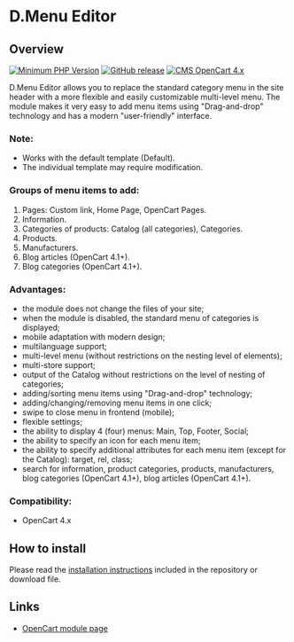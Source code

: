 <!DOCTYPE html>
<html lang="en">
<head></head>
<body>
    <h1>D.Menu Editor</h1>
    <h2>Overview</h2>
    <p>
        <a href="https://php.net/" rel="nofollow"><img src="https://img.shields.io/badge/php->=8.0-8892bf?style=flat-square" alt="Minimum PHP Version"></a>
        <a href="https://php.net/" rel="nofollow"><img src="https://img.shields.io/badge/release-v1.2.1-0d7fc0" alt="GitHub release"></a>
        <a href="https://php.net/" rel="nofollow"><img src="https://img.shields.io/badge/cms-opencart 4.x-2bbdec" alt="CMS OpenCart 4.x"></a>
    </p>
    <p>D.Menu Editor allows you to replace the standard category menu in the site header with a more flexible and easily customizable multi-level menu. The module makes it very easy to add menu items using "Drag-and-drop" technology and has a modern "user-friendly" interface.</p>
    <h3>Note:</h3>
    <p>
        <ul>
            <li>Works with the default template (Default).</li>
            <li>The individual template may require modification.</li>
        </ul>
    </p>
    <h3>Groups of menu items to add:</h3>
    <p>
        <ol>
            <li>Pages: Custom link, Home Page, OpenCart Pages.</li>
            <li>Information.</li>
            <li>Categories of products: Catalog (all categories), Categories.</li>
            <li>Products.</li>
            <li>Manufacturers.</li>
            <li>Blog articles (OpenCart 4.1+).</li>
            <li>Blog categories (OpenCart 4.1+).</li>
        </ol>
    </p>
    <h3>Advantages:</h3>
    <p>
        <ul>
            <li>the module does not change the files of your site;</li>
            <li>when the module is disabled, the standard menu of categories is displayed;</li>
            <li>mobile adaptation with modern design;</li>
            <li>multilanguage support;</li>
            <li>multi-level menu (without restrictions on the nesting level of elements);</li>
            <li>multi-store support;</li>
            <li>output of the Catalog without restrictions on the level of nesting of categories;</li>
            <li>adding/sorting menu items using "Drag-and-drop" technology;</li>
            <li>adding/changing/removing menu items in one click;</li>
            <li>swipe to close menu in frontend (mobile);</li>
            <li>flexible settings;</li>
            <li>the ability to display 4 (four) menus: Main, Top, Footer, Social;</li>
            <li>the ability to specify an icon for each menu item;</li>
            <li>the ability to specify additional attributes for each menu item (except for the Catalog): target, rel, class;</li>
            <li>search for information, product categories, products, manufacturers, blog categories (OpenCart 4.1+), blog articles (OpenCart 4.1+).</li>
        </ul>
    </p>
    <h3>Compatibility:</h3>
    <p>
        <ul>
            <li>OpenCart 4.x</li>
        </ul>
    </p>
    <h2>How to install</h2>
    <p>Please read the <a href="/INSTALL.md">installation instructions</a> included in the repository or download file.</p>
    <h2>Links</h2>
    <p>
        <ul>
            <li>
                <a href="https://www.opencart.com/index.php?route=marketplace/extension/info&extension_id=45778" rel="nofollow">OpenCart module page</a>
            </li>
        </ul>
    </p>
</body>
</html>

